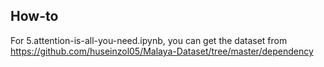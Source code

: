 ## How-to

For 5.attention-is-all-you-need.ipynb, you can get the dataset from https://github.com/huseinzol05/Malaya-Dataset/tree/master/dependency
